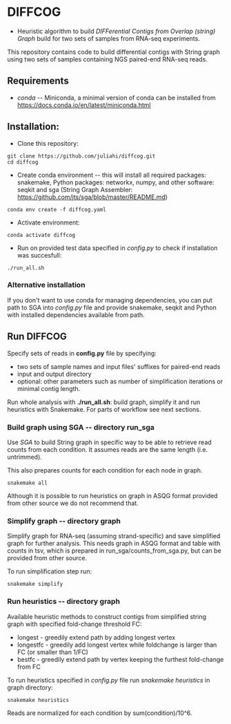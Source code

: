 # DIFFCOG
-  Heuristic algorithm to build *DIFFerential Contigs from Overlap (string) Graph* build for two sets of samples from RNA-seq experiments.

This repository contains code to build differential contigs with String graph
using two sets of samples containing NGS paired-end RNA-seq reads.


## Requirements
* *conda* -- Miniconda, a minimal version of conda can be installed from https://docs.conda.io/en/latest/miniconda.html

## Installation:
* Clone this repository:

```
git clone https://github.com/juliahi/diffcog.git
cd diffcog  
```

* Create conda environment -- this will install all required packages:  snakemake, Python packages: networkx, numpy, and other software: seqkit and sga (String Graph Assembler: https://github.com/jts/sga/blob/master/README.md)

```
conda env create -f diffcog.yaml
```

* Activate environment:

```
conda activate diffcog
```

* Run on provided test data specified in *config.py* to check if installation was succesfull:

```
./run_all.sh
```

### Alternative installation 
If you don't want to use conda for managing dependencies, you can put path to SGA into *config.py* file and provide snakemake, seqkit and Python with installed dependencies available from path. 

## Run DIFFCOG
Specify sets of reads in **config.py** file by specifying:
* two sets of sample names and input files' suffixes for paired-end reads
* input and output directory
* optional: other parameters such as number of simplification iterations or minimal contig length.

Run whole analysis with **./run_all.sh**: build graph, simplify it and run heuristics with Snakemake. For parts of workflow see next sections.

### Build graph using SGA -- directory run_sga

Use *SGA* to build String graph in specific way to be able to retrieve
read counts from each condition. It assumes reads are the same length (i.e. untrimmed).

This also prepares counts for each condition for each node in graph.

``` cd run_sga
snakemake all
```

Although it is possible to run heuristics on graph in ASQG format provided from other source we do not recommend that.

### Simplify graph -- directory graph

Simplify graph for RNA-seq (assuming strand-specific) and save simplified graph for further analysis. This needs graph in ASQG format and table with counts in tsv, which is prepared in run_sga/counts_from_sga.py, but can be provided from other source.

To run simplification step run:
``` cd overlap_graph
snakemake simplify
```

### Run heuristics -- directory graph

Available heuristic methods to construct contigs from simplified string graph with specified fold-change threshold FC:
* longest - greedily extend path by adding longest vertex
* longestfc - greedily add longest vertex while foldchange is larger than FC (or smaller than 1/FC)
* bestfc - greedily extend path by vertex keeping the furthest fold-change from FC

To run heuristics specified in *config.py* file run *snakemake heuristics* in graph directory:

``` cd overlap_graph
snakemake heuristics
```

Reads are normalized for each condition by sum(condition)/10^6.
